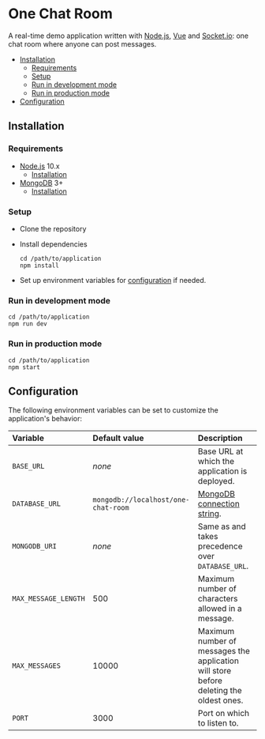 # One Chat Room

A real-time demo application written with [Node.js](https://nodejs.org/en/), [Vue](https://vuejs.org/) and [Socket.io](https://socket.io/):
one chat room where anyone can post messages.

<!-- START doctoc generated TOC please keep comment here to allow auto update -->
<!-- DON'T EDIT THIS SECTION, INSTEAD RE-RUN doctoc TO UPDATE -->


- [Installation](#installation)
  - [Requirements](#requirements)
  - [Setup](#setup)
  - [Run in development mode](#run-in-development-mode)
  - [Run in production mode](#run-in-production-mode)
- [Configuration](#configuration)

<!-- END doctoc generated TOC please keep comment here to allow auto update -->



## Installation

### Requirements

* [Node.js](https://nodejs.org) 10.x
  * [Installation](https://nodejs.org/en/download/package-manager/)
* [MongoDB](https://www.mongodb.com/) 3+
  * [Installation](https://docs.mongodb.com/manual/tutorial/install-mongodb-on-ubuntu/)

### Setup

* Clone the repository
* Install dependencies

  ```
  cd /path/to/application
  npm install
  ```
* Set up environment variables for [configuration](#configuration) if needed.

### Run in development mode

```
cd /path/to/application
npm run dev
```

### Run in production mode

```
cd /path/to/application
npm start
```



## Configuration

The following environment variables can be set to customize the application's behavior:

Variable             | Default value                       | Description
:---                 | :---                                | :---
`BASE_URL`           | *none*                              | Base URL at which the application is deployed.
`DATABASE_URL`       | `mongodb://localhost/one-chat-room` | [MongoDB connection string](https://docs.mongodb.com/manual/reference/connection-string/).
`MONGODB_URI`        | *none*                              | Same as and takes precedence over `DATABASE_URL`.
`MAX_MESSAGE_LENGTH` | 500                                 | Maximum number of characters allowed in a message.
`MAX_MESSAGES`       | 10000                               | Maximum number of messages the application will store before deleting the oldest ones.
`PORT`               | 3000                                | Port on which to listen to.

